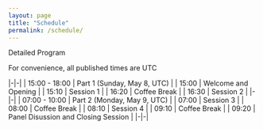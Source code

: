 ```yaml
---
layout: page
title: "Schedule"
permalink: /schedule/
---
```


Detailed Program

For convenience, all published times are UTC

|-|-|
| 15:00 - 18:00 | Part 1 (Sunday, May 8, UTC) |
| 15:00 | Welcome and Opening |
| 15:10 | Session 1 |
| 16:20 | Coffee Break |
| 16:30 | Session 2 |
|-|-|
| 07:00 - 10:00 | Part 2 (Monday, May 9, UTC) |
| 07:00 | Session 3 |
| 08:00 | Coffee Break |
| 08:10 | Session 4 |
| 09:10 | Coffee Break |
| 09:20 | Panel Disussion and Closing Session |
|-|-|
